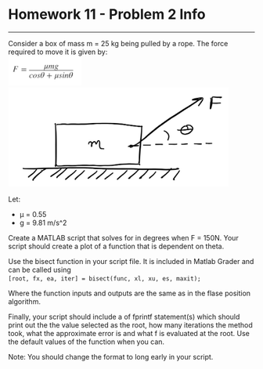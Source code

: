 # Homework 11 - Problem 2 Info
---
Consider a box of mass m = 25 kg being pulled by a rope. The force required to move it is given by: <br />
<img src = "assets/h1102_0.png" width = "150"> <br />
<img src = "assets/h1102_1.png" width = "450"> <br />

Let: 
- μ = 0.55
- g = 9.81 m/s^2
    
Create a MATLAB script that solves for  in degrees when F = 150N. Your script should create a plot of a function that is dependent on theta.

Use the bisect function in your script file. It is included in Matlab Grader and can be called using <br />
`[root, fx, ea, iter] = bisect(func, xl, xu, es, maxit);`

Where the function inputs and outputs are the same as in the flase position algorithm.

Finally, your script should include a of fprintf statement(s) which should print out the the value selected as the root, how many iterations the method took, what the approximate error is and what f is evaluated at the root. Use the default values of the function when you can.

Note: You should change the format to long early in your script.

